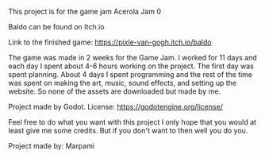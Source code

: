 This project is for the game jam Acerola Jam 0

Baldo can be found on Itch.io

Link to the finished game: https://pixle-van-gogh.itch.io/baldo


The game was made in 2 weeks for the Game Jam.
I worked for 11 days and each day I spent about 4-6 hours working on the project.
The first day was spent planning.
About 4 days I spent programming and the rest of the time was spent on making the art, music, sound effects, and setting up the website.
So none of the assets are downloaded but made by me.

Project made by Godot. License: https://godotengine.org/license/

Feel free to do what you want with this project I only hope that you would at least give me some credits.
But if you don't want to then well you do you.


Project made by:
Marpami
